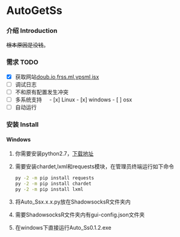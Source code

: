 # AutoGetSs
### 介绍 Introduction

~~根本原因是没钱~~。

### 需求 TODO

- [x] 获取网站[doub.io](https://doub.io/sszhfx/),[frss.ml](http://frss.ml/),[vpsml](http://ss.vpsml.site/),[isx](http://isx.yt/)
- [ ] 调试日志
- [ ] 不和原有配置发生冲突
- [ ] 多系统支持
      - [x] Linux
      - [x] windows
      - [ ] osx
 -[ ] 自动运行
### 安装 Install

#### Windows

1. 你需要安装python2.7，[下载地址](https://www.python.org/)

2. 需要安装chardet,lxml和requests模块，在管理员终端运行如下命令

   ```cmd
   py -2 -m pip install requests
   py -2 -m pip install chardet
   py -2 -m pip install lxml
   ```

3. 将Auto_Ssx.x.x.py放在ShadowsocksR文件夹内

4. 需要ShadowsocksR文件夹内有gui-config.json文件夹

5. 在windows下直接运行Auto_Ss0.1.2.exe
